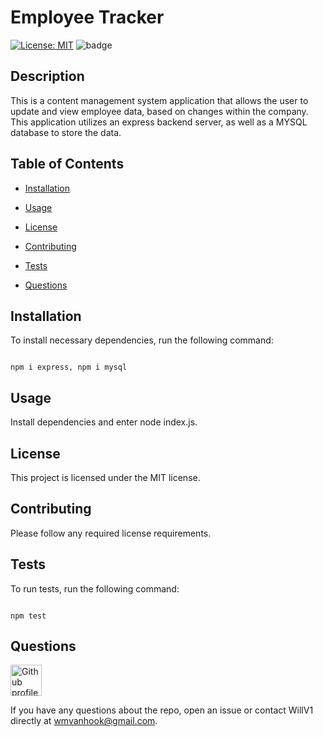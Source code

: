 
# Employee Tracker

[![License: MIT](https://img.shields.io/badge/License-MIT-yellow.svg)](https://opensource.org/licenses/MIT)
![badge](https://img.shields.io/badge/Skill-Node.js-green)

## Description
  
This is a content management system application that allows the user to update and view employee data, based on changes within the company. This application utilizes an express backend server, as well as a MYSQL database to store the data.

## Table of Contents

* [Installation](#installation)

* [Usage](#usage)
  
* [License](#license)

* [Contributing](#contributing)

* [Tests](#tests)

* [Questions](#questions)

## Installation 

To install necessary dependencies, run the following command: 

```

npm i express, npm i mysql

```

## Usage

Install dependencies and enter node index.js.

## License

This project is licensed under the MIT license.

## Contributing 

Please follow any required license requirements.

## Tests 

To run tests, run the following command:

```

npm test

```

## Questions

<img src ="https://avatars2.githubusercontent.com/u/61336802?v=4" alt="Github profile image" width="50px" height="50px" />

If you have any questions about the repo, open an issue or contact WillV1 directly at wmvanhook@gmail.com.


